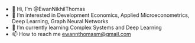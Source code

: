 - 👋 Hi, I’m @EwanNikhilThomas
- 👀 I’m interested in Development Economics, Applied Microeconometrics, Deep Learning, Graph Neural Networks
- 🌱 I’m currently learning Complex Systems and Deep Learning
- 📫 How to reach me ewannthomasm@gmail.com





<!---
EwanNikhilThomas/EwanNikhilThomas is a ✨ special ✨ repository because its `README.md` (this file) appears on your GitHub profile.
You can click the Preview link to take a look at your changes.
--->
